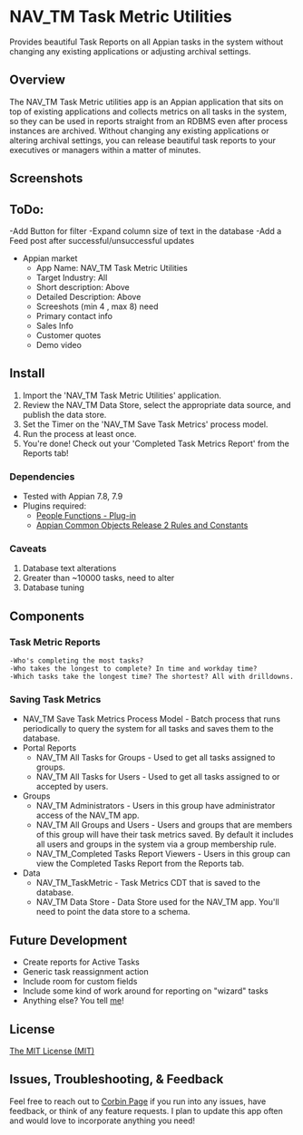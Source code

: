 # NAV_TM Task Metric Utilities
Provides beautiful Task Reports on all Appian tasks in the system without changing any existing applications or adjusting archival settings.

## Overview
The NAV_TM Task Metric utilities app is an Appian application that sits on top of existing applications and collects metrics on all tasks in the system, so they can be used in reports straight from an RDBMS even after process instances are archived. Without changing any existing applications or altering archival settings, you can release beautiful task reports to your executives or managers within a matter of minutes. 

## Screenshots

## ToDo:
-Add Button for filter
-Expand column size of text in the database
-Add a Feed post after successful/unsuccessful updates
* Appian market
  * App Name: NAV_TM Task Metric Utilities
  * Target Industry: All
  * Short description: Above
  * Detailed Description: Above
  * Screeshots (min 4 , max 8) need
  * Primary contact info
  * Sales Info
  * Customer quotes
  * Demo video

## Install
1. Import the 'NAV_TM Task Metric Utilities' application.
2. Review the NAV_TM Data Store, select the appropriate data source, and publish the data store.
3. Set the Timer on the 'NAV_TM Save Task Metrics' process model.
4. Run the process at least once.
5. You're done! Check out your 'Completed Task Metrics Report' from the Reports tab!

### Dependencies
* Tested with Appian 7.8, 7.9
* Plugins required:
  * [People Functions - Plug-in](https://forum.appian.com/suite/tempo/records/type/components/item/i0BCLGOdlMUpdGVqT-RV7oRg74uEGJO7MQ8lm4tmJLMp94GacLswVsmKlY5dOs/view/summary)
  * [Appian Common Objects Release 2 Rules and Constants](https://forum.appian.com/suite/rest/a/content/latest/ioBWsQdLlzKy55h821pegJS_aao_bClfn6kaA2885s8CkmBit_JcaRqqZM/o)

### Caveats
1. Database text alterations
2. Greater than ~10000 tasks, need to alter
3. Database tuning



## Components
### Task Metric Reports
	-Who's completing the most tasks?
	-Who takes the longest to complete? In time and workday time?
	-Which tasks take the longest time? The shortest? All with drilldowns.


### Saving Task Metrics
* NAV_TM Save Task Metrics Process Model - Batch process that runs periodically to query the system for all tasks and saves them to the database.
* Portal Reports
  * NAV_TM All Tasks for Groups - Used to get all tasks assigned to groups.
  * NAV_TM All Tasks for Users - Used to get all tasks assigned to or accepted by users. 
* Groups
  * NAV_TM Administrators - Users in this group have administrator access of the NAV_TM app.
  * NAV_TM All Groups and Users - Users and groups that are members of this group will have their task metrics saved. By default it includes all users and groups in the system via a group membership rule.
  * NAV_TM_Completed Tasks Report Viewers - Users in this group can view the Completed Tasks Report from the Reports tab.
* Data
  * NAV_TM_TaskMetric - Task Metrics CDT that is saved to the database.
  * NAV_TM Data Store - Data Store used for the NAV_TM app. You'll need to point the data store to a schema.

## Future Development
* Create reports for Active Tasks
* Generic task reassignment action
* Include room for custom fields
* Include some kind of work around for reporting on "wizard" tasks
* Anything else? You tell [me](mailto:corbin@nav-labs.com)!

## License
[The MIT License (MIT)](/LICENSE)

## Issues, Troubleshooting, & Feedback
Feel free to reach out to [Corbin Page](mailto:corbin@nav-labs.com) if you run into any issues, have feedback, or think of any feature requests. I plan to update this app often and would love to incorporate anything you need!
